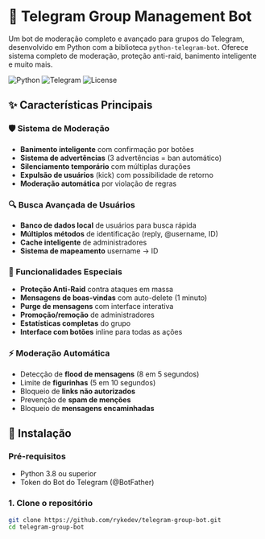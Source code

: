 # 🤖 Telegram Group Management Bot

Um bot de moderação completo e avançado para grupos do Telegram, desenvolvido em Python com a biblioteca `python-telegram-bot`. Oferece sistema completo de moderação, proteção anti-raid, banimento inteligente e muito mais.

![Python](https://img.shields.io/badge/Python-3.8+-blue.svg)
![Telegram](https://img.shields.io/badge/Telegram-Bot-blue.svg)
![License](https://img.shields.io/badge/License-MIT-green.svg)

## ✨ Características Principais

### 🛡️ Sistema de Moderação
- **Banimento inteligente** com confirmação por botões
- **Sistema de advertências** (3 advertências = ban automático)
- **Silenciamento temporário** com múltiplas durações
- **Expulsão de usuários** (kick) com possibilidade de retorno
- **Moderação automática** por violação de regras

### 🔍 Busca Avançada de Usuários
- **Banco de dados local** de usuários para busca rápida
- **Múltiplos métodos** de identificação (reply, @username, ID)
- **Cache inteligente** de administradores
- **Sistema de mapeamento** username → ID

### 🎯 Funcionalidades Especiais
- **Proteção Anti-Raid** contra ataques em massa
- **Mensagens de boas-vindas** com auto-delete (1 minuto)
- **Purge de mensagens** com interface interativa
- **Promoção/remoção** de administradores
- **Estatísticas completas** do grupo
- **Interface com botões** inline para todas as ações

### ⚡ Moderação Automática
- Detecção de **flood de mensagens** (8 em 5 segundos)
- Limite de **figurinhas** (5 em 10 segundos)
- Bloqueio de **links não autorizados**
- Prevenção de **spam de menções**
- Bloqueio de **mensagens encaminhadas**

## 🚀 Instalação

### Pré-requisitos
- Python 3.8 ou superior
- Token do Bot do Telegram (@BotFather)

### 1. Clone o repositório
```bash
git clone https://github.com/rykedev/telegram-group-bot.git
cd telegram-group-bot
